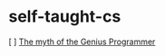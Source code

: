 # self-taught-cs

[ ] [The myth of the Genius Programmer](https://www.youtube.com/watch?v=0SARbwvhupQ)